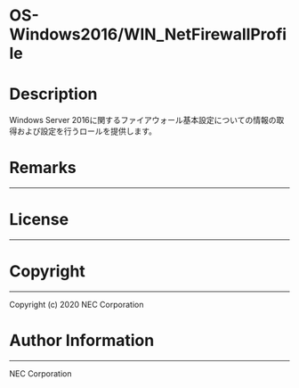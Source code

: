OS-Windows2016/WIN_NetFirewallProfile
=======================================================
# Description
Windows Server 2016に関するファイアウォール基本設定についての情報の取得および設定を行うロールを提供します。

# Remarks
-------

# License
-------

# Copyright
---------
Copyright (c) 2020 NEC Corporation

# Author Information
------------------
NEC Corporation

